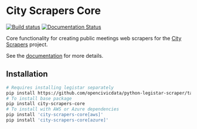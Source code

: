 # City Scrapers Core

[![Build status](https://github.com/City-Bureau/city-scrapers-core/workflows/CI/badge.svg)](https://github.com/City-Bureau/city-scrapers-core/actions)
[![Documentation Status](https://readthedocs.org/projects/city-scrapers-core/badge/?version=latest)](https://city-scrapers-core.readthedocs.io/en/latest/?badge=latest)

Core functionality for creating public meetings web scrapers for the [City Scrapers](https://cityscrapers.org/) project.

See the [documentation](https://city-scrapers-core.readthedocs.io/) for more details.

## Installation

```bash
# Requires installing legistar separately
pip install https://github.com/opencivicdata/python-legistar-scraper/tarball/master#egg=legistar
# To install base package
pip install city-scrapers-core
# To install with AWS or Azure dependencies
pip install 'city-scrapers-core[aws]'
pip install 'city-scrapers-core[azure]'
```
